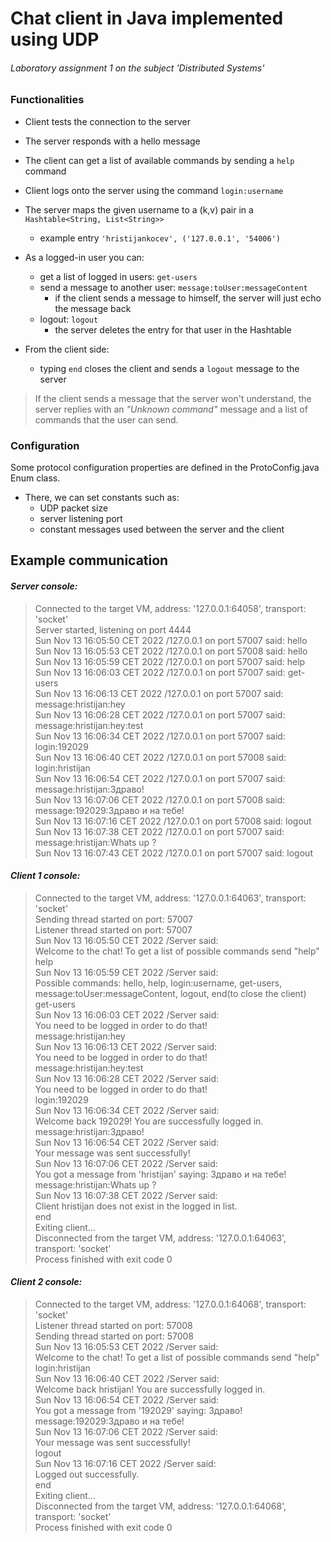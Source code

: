 # Chat client in Java implemented using UDP

###### *Laboratory assignment 1 on the subject 'Distributed Systems'*

### Functionalities

- Client tests the connection to the server
- The server responds with a hello message
- The client can get a list of available commands by sending a `help` command
- Client logs onto the server using the command `login:username`
- The server maps the given username to a (k,v) pair in a `Hashtable<String, List<String>>`
    - example entry `'hristijankocev', ('127.0.0.1', '54006')`


- As a logged-in user you can:
    - get a list of logged in users: `get-users`
    - send a message to another user: `message:toUser:messageContent`
        - if the client sends a message to himself, the server will just echo the message back
    - logout: `logout`
        - the server deletes the entry for that user in the Hashtable

- From the client side:
    - typing `end` closes the client and sends a `logout` message to the server

> If the client sends a message that the server won't understand, the server replies with an *"Unknown command"* message and a list of commands that the user can send.

### Configuration

Some protocol configuration properties are defined in the ProtoConfig.java Enum class.

- There, we can set constants such as:
    - UDP packet size
    - server listening port
    - constant messages used between the server and the client

## Example communication

#### *Server console:*

> Connected to the target VM, address: '127.0.0.1:64058', transport: 'socket'  
> Server started, listening on port 4444  
> Sun Nov 13 16:05:50 CET 2022 /127.0.0.1 on port 57007 said: hello  
> Sun Nov 13 16:05:53 CET 2022 /127.0.0.1 on port 57008 said: hello  
> Sun Nov 13 16:05:59 CET 2022 /127.0.0.1 on port 57007 said: help  
> Sun Nov 13 16:06:03 CET 2022 /127.0.0.1 on port 57007 said: get-users  
> Sun Nov 13 16:06:13 CET 2022 /127.0.0.1 on port 57007 said: message:hristijan:hey  
> Sun Nov 13 16:06:28 CET 2022 /127.0.0.1 on port 57007 said: message:hristijan:hey:test  
> Sun Nov 13 16:06:34 CET 2022 /127.0.0.1 on port 57007 said: login:192029  
> Sun Nov 13 16:06:40 CET 2022 /127.0.0.1 on port 57008 said: login:hristijan  
> Sun Nov 13 16:06:54 CET 2022 /127.0.0.1 on port 57007 said: message:hristijan:Здраво!  
> Sun Nov 13 16:07:06 CET 2022 /127.0.0.1 on port 57008 said: message:192029:Здраво и на тебе!  
> Sun Nov 13 16:07:16 CET 2022 /127.0.0.1 on port 57008 said: logout  
> Sun Nov 13 16:07:38 CET 2022 /127.0.0.1 on port 57007 said: message:hristijan:Whats up ?  
> Sun Nov 13 16:07:43 CET 2022 /127.0.0.1 on port 57007 said: logout  

#### *Client 1 console:*

> Connected to the target VM, address: '127.0.0.1:64063', transport: 'socket'  
> Sending thread started on port: 57007  
> Listener thread started on port: 57007  
> Sun Nov 13 16:05:50 CET 2022 /Server said:  
> Welcome to the chat! To get a list of possible commands send "help"  
> help  
> Sun Nov 13 16:05:59 CET 2022 /Server said:  
> Possible commands: hello, help, login:username, get-users, message:toUser:messageContent, logout, end(to close the client)  
> get-users  
> Sun Nov 13 16:06:03 CET 2022 /Server said:  
> You need to be logged in order to do that!  
> message:hristijan:hey  
> Sun Nov 13 16:06:13 CET 2022 /Server said:    
> You need to be logged in order to do that!    
> message:hristijan:hey:test  
> Sun Nov 13 16:06:28 CET 2022 /Server said:    
> You need to be logged in order to do that!  
> login:192029  
> Sun Nov 13 16:06:34 CET 2022 /Server said:  
> Welcome back 192029! You are successfully logged in.  
> message:hristijan:Здраво!  
> Sun Nov 13 16:06:54 CET 2022 /Server said:  
> Your message was sent successfully!  
> Sun Nov 13 16:07:06 CET 2022 /Server said:  
> You got a message from 'hristijan' saying: Здраво и на тебе!  
> message:hristijan:Whats up ?  
> Sun Nov 13 16:07:38 CET 2022 /Server said:  
> Client hristijan does not exist in the logged in list.  
> end  
> Exiting client...  
> Disconnected from the target VM, address: '127.0.0.1:64063', transport: 'socket'    
> Process finished with exit code 0  

#### *Client 2 console:*

> Connected to the target VM, address: '127.0.0.1:64068', transport: 'socket'  
> Listener thread started on port: 57008  
> Sending thread started on port: 57008  
> Sun Nov 13 16:05:53 CET 2022 /Server said:  
> Welcome to the chat! To get a list of possible commands send "help"  
> login:hristijan  
> Sun Nov 13 16:06:40 CET 2022 /Server said:  
> Welcome back hristijan! You are successfully logged in.  
> Sun Nov 13 16:06:54 CET 2022 /Server said:  
> You got a message from '192029' saying: Здраво!  
> message:192029:Здраво и на тебе!  
> Sun Nov 13 16:07:06 CET 2022 /Server said:  
> Your message was sent successfully!  
> logout  
> Sun Nov 13 16:07:16 CET 2022 /Server said:  
> Logged out successfully.  
> end  
> Exiting client...  
> Disconnected from the target VM, address: '127.0.0.1:64068', transport: 'socket'  
> Process finished with exit code 0    
